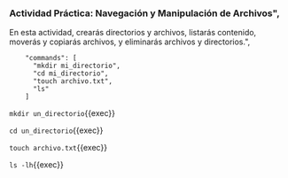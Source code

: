 ### Actividad Práctica: Navegación y Manipulación de Archivos",

En esta actividad, crearás directorios y archivos, listarás contenido, moverás y copiarás archivos, y eliminarás archivos y directorios.",

        "commands": [
          "mkdir mi_directorio",
          "cd mi_directorio",
          "touch archivo.txt",
          "ls"
        ]


`mkdir un_directorio`{{exec}}


`cd un_directorio`{{exec}}

`touch archivo.txt`{{exec}}

`ls -lh`{{exec}}